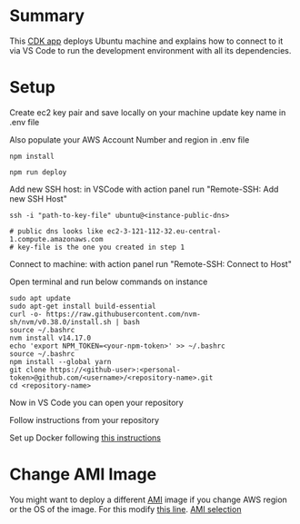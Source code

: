 # Summary

This [CDK app](https://github.com/aws/aws-cdk) deploys Ubuntu machine and explains how to connect to it via VS Code to run the development environment with all its dependencies.

# Setup

Create ec2 key pair and save locally on your machine
update key name in .env file

Also populate your AWS Account Number and region in .env file


```
npm install
```
```
npm run deploy
```

Add new SSH host: in VSCode with action panel run "Remote-SSH: Add new SSH Host"
```
ssh -i "path-to-key-file" ubuntu@<instance-public-dns> 

# public dns looks like ec2-3-121-112-32.eu-central-1.compute.amazonaws.com
# key-file is the one you created in step 1
```

Connect to machine: with action panel run "Remote-SSH: Connect to Host"

Open terminal and run below commands on instance
```
sudo apt update
sudo apt-get install build-essential
curl -o- https://raw.githubusercontent.com/nvm-sh/nvm/v0.38.0/install.sh | bash
source ~/.bashrc
nvm install v14.17.0
echo 'export NPM_TOKEN=<your-npm-token>' >> ~/.bashrc
source ~/.bashrc
npm install --global yarn
git clone https://<github-user>:<personal-token>@github.com/<username>/<repository-name>.git
cd <repository-name>
```

Now in VS Code you can open your repository

Follow instructions from your repository

Set up Docker following [this instructions](https://docs.docker.com/engine/install/ubuntu/)


# Change AMI Image

You might want to deploy a different [AMI](https://docs.aws.amazon.com/AWSEC2/latest/UserGuide/AMIs.html) image if you change AWS region or the OS of the image. For this modify [this line](https://github.com/almeynman/code-remote-ec2/blob/ac4dab34b32fab4689e4101eccf2442e65b24bfa/lib/code-remote-ec2-stack.ts#L47). [AMI selection](https://cloud-images.ubuntu.com/locator/ec2/)
